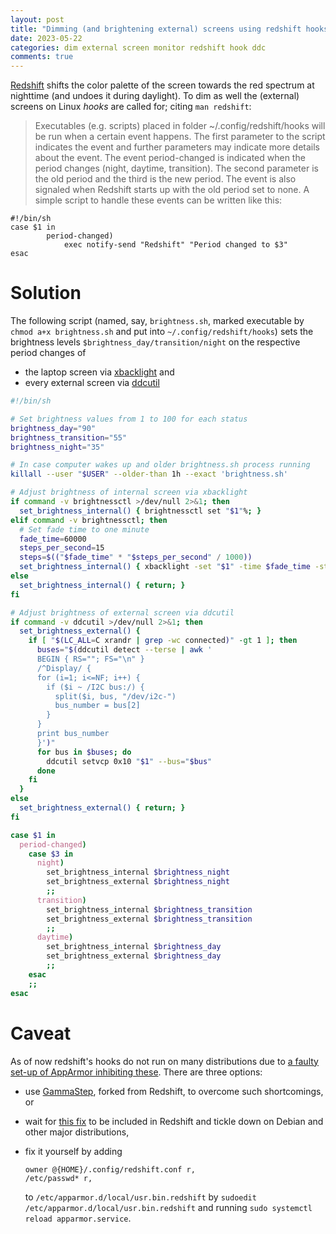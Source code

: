 ```yaml
---
layout: post
title: "Dimming (and brightening external) screens using redshift hooks"
date: 2023-05-22
categories: dim external screen monitor redshift hook ddc
comments: true
---
```



[Redshift](http://jonls.dk/redshift/) shifts the color palette of the screen towards the red spectrum at nighttime (and undoes it during daylight).
To dim as well the (external) screens on Linux *hooks* are called for; citing `man redshift`:

> Executables (e.g. scripts) placed in folder ~/.config/redshift/hooks will be run when a certain event happens.
    The first parameter to the script indicates the event and further parameters may indicate more details about the event.
    The event period-changed is indicated when the period changes (night, daytime, transition).
    The second parameter is the old period and the third is the new period.
    The event is also signaled when Redshift starts up with the old period set to none.
    A simple script to handle these events can be written like this:
>
    #!/bin/sh
    case $1 in
		    period-changed)
		        exec notify-send "Redshift" "Period changed to $3"
    esac

# Solution

The following script (named, say, `brightness.sh`, marked executable by `chmod a+x brightness.sh` and put into `~/.config/redshift/hooks`) sets the brightness levels `$brightness_day/transition/night` on the respective period changes of

- the laptop screen via [xbacklight](https://gitlab.com/wavexx/acpilight/) and
- every external screen via [ddcutil](https://www.ddcutil.com/command_setvcp/)


```sh
#!/bin/sh

# Set brightness values from 1 to 100 for each status
brightness_day="90"
brightness_transition="55"
brightness_night="35"

# In case computer wakes up and older brightness.sh process running
killall --user "$USER" --older-than 1h --exact 'brightness.sh'

# Adjust brightness of internal screen via xbacklight
if command -v brightnessctl >/dev/null 2>&1; then
  set_brightness_internal() { brightnessctl set "$1"%; }
elif command -v brightnessctl; then
  # Set fade time to one minute
  fade_time=60000
  steps_per_second=15
  steps=$(("$fade_time" * "$steps_per_second" / 1000))
  set_brightness_internal() { xbacklight -set "$1" -time $fade_time -step "$steps"; }
else
  set_brightness_internal() { return; }
fi

# Adjust brightness of external screen via ddcutil
if command -v ddcutil >/dev/null 2>&1; then
  set_brightness_external() {
    if [ "$(LC_ALL=C xrandr | grep -wc connected)" -gt 1 ]; then
      buses="$(ddcutil detect --terse | awk '
      BEGIN { RS=""; FS="\n" }
      /^Display/ {
      for (i=1; i<=NF; i++) {
        if ($i ~ /I2C bus:/) {
          split($i, bus, "/dev/i2c-")
          bus_number = bus[2]
        }
      }
      print bus_number
      }')"
      for bus in $buses; do
        ddcutil setvcp 0x10 "$1" --bus="$bus"
      done
    fi
  }
else
  set_brightness_external() { return; }
fi

case $1 in
  period-changed)
    case $3 in
      night)
        set_brightness_internal $brightness_night
        set_brightness_external $brightness_night
        ;;
      transition)
        set_brightness_internal $brightness_transition
        set_brightness_external $brightness_transition
        ;;
      daytime)
        set_brightness_internal $brightness_day
        set_brightness_external $brightness_day
        ;;
    esac
    ;;
esac
```

# Caveat

As of now redshift's hooks do not run on many distributions due to [a faulty set-up of AppArmor inhibiting these](https://github.com/jonls/redshift/issues/850).
There are three options:

- use [GammaStep](https://gitlab.com/chinstrap/gammastep/), forked from Redshift, to overcome such shortcomings, or
- wait for [this fix](https://github.com/jonls/redshift/pull/864/files) to be included in Redshift and tickle down on Debian and other major distributions,
- fix it yourself by adding

    ```
    owner @{HOME}/.config/redshift.conf r,
    /etc/passwd* r,
    ```

    to `/etc/apparmor.d/local/usr.bin.redshift` by `sudoedit /etc/apparmor.d/local/usr.bin.redshift` and running `sudo systemctl reload apparmor.service`.
